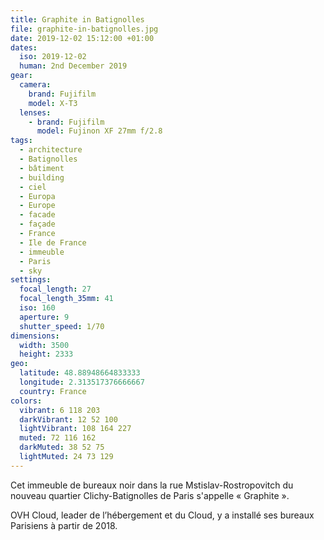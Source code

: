 ```yaml
---
title: Graphite in Batignolles
file: graphite-in-batignolles.jpg
date: 2019-12-02 15:12:00 +01:00
dates:
  iso: 2019-12-02
  human: 2nd December 2019
gear:
  camera:
    brand: Fujifilm
    model: X-T3
  lenses:
    - brand: Fujifilm
      model: Fujinon XF 27mm f/2.8
tags:
  - architecture
  - Batignolles
  - bâtiment
  - building
  - ciel
  - Europa
  - Europe
  - facade
  - façade
  - France
  - Ile de France
  - immeuble
  - Paris
  - sky
settings:
  focal_length: 27
  focal_length_35mm: 41
  iso: 160
  aperture: 9
  shutter_speed: 1/70
dimensions:
  width: 3500
  height: 2333
geo:
  latitude: 48.88948664833333
  longitude: 2.313517376666667
  country: France
colors:
  vibrant: 6 118 203
  darkVibrant: 12 52 100
  lightVibrant: 108 164 227
  muted: 72 116 162
  darkMuted: 38 52 75
  lightMuted: 24 73 129
---
```


Cet immeuble de bureaux noir dans la rue Mstislav-Rostropovitch du nouveau quartier Clichy-Batignolles de Paris s'appelle « Graphite ».

OVH Cloud, leader de l’hébergement et du Cloud, y a installé ses bureaux Parisiens à partir de  2018.
